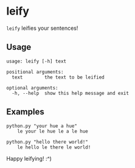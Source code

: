 # leify

`leify` leifies your sentences!

## Usage

```
usage: leify [-h] text

positional arguments:
  text        the text to be leified

optional arguments:
  -h, --help  show this help message and exit
```

## Examples

```
python.py "your hue a hue"
    le your le hue le a le hue
```

```
python.py "hello there world!"
    le hello le there le world!
```

Happy leifying! :^)
